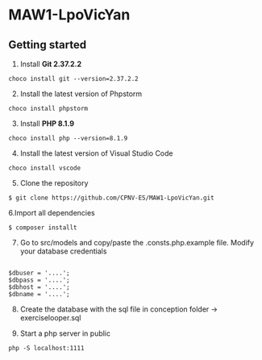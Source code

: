 # MAW1-LpoVicYan

## Getting started

1. Install **Git 2.37.2.2**
<pre><code>choco install git --version=2.37.2.2</code></pre>

2. Install the latest version of Phpstorm
<pre><code>choco install phpstorm</code></pre>

3. Install **PHP 8.1.9**
<pre><code>choco install php --version=8.1.9</code></pre>

4. Install the latest version of Visual Studio Code
<pre><code>choco install vscode</code></pre>

5. Clone the repository
<pre><code>$ git clone https://github.com/CPNV-ES/MAW1-LpoVicYan.git</code></pre>

6.Import all dependencies
<pre><code>$ composer installt</code></pre>

7. Go to src/models and copy/paste the .consts.php.example file. Modify your database credentials
<pre><code>
$dbuser = '....';
$dbpass = '....';
$dbhost = '....';
$dbname = '....';
</code></pre>

8. Create the database with the sql file in conception folder -> exerciselooper.sql

9. Start a php server in public
<pre><code>php -S localhost:1111</code></pre>


